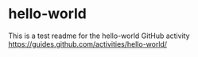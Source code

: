 # hello-world
This is a test readme for the hello-world GitHub activity
https://guides.github.com/activities/hello-world/
